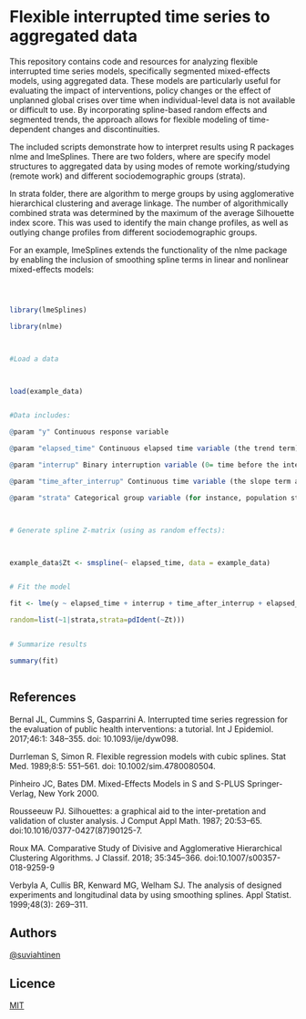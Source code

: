 # Flexible interrupted time series to aggregated data



This repository contains code and resources for analyzing flexible interrupted time series models, specifically segmented mixed-effects models, using aggregated data. These models are particularly useful for evaluating the impact of interventions, policy changes or the effect of unplanned global crises over time when individual-level data is not available or difficult to use. By incorporating spline-based random effects and segmented trends, the approach allows for flexible modeling of time-dependent changes and discontinuities. 


The included scripts demonstrate how to interpret results using R packages nlme and lmeSplines. There are two folders, where are specify model structures to aggregated data by using modes of remote working/studying (remote work) and different sociodemographic groups (strata). 


In strata folder, there are algorithm to merge groups by using agglomerative hierarchical clustering and average linkage. The number of algorithmically combined strata was determined by the maximum of the average Silhouette index score. This was used to identify the main change profiles, as well as outlying change profiles from different sociodemographic groups.





For an example, lmeSplines extends the functionality of the nlme package by enabling the inclusion of smoothing spline terms in linear and nonlinear mixed-effects models:





```R



library(lmeSplines)

library(nlme)



#Load a data



load(example_data)


#Data includes:

@param "y" Continuous response variable

@param "elapsed_time" Continuous elapsed time variable (the trend term)

@param "interrup" Binary interruption variable (0= time before the interruption point, 1= time after the interruption point.

@param "time_after_interrup" Continuous time variable (the slope term after the interruption point)

@param "strata" Categorical group variable (for instance, population strata)



# Generate spline Z-matrix (using as random effects):



example_data$Zt <- smspline(~ elapsed_time, data = example_data)


# Fit the model

fit <- lme(y ~ elapsed_time + interrup + time_after_interrup + elapsed_time:strata + interrup:strata + time_after_interrup:strata, data=example_data,

random=list(~1|strata,strata=pdIdent(~Zt)))


# Summarize results

summary(fit)



```


## References

Bernal JL, Cummins S, Gasparrini A. Interrupted time series regression for the evaluation of public health interventions: a tutorial. Int J Epidemiol. 2017;46:1: 348–355. doi: 10.1093/ije/dyw098. 

Durrleman S, Simon R. Flexible regression models with cubic splines. Stat Med. 1989;8:5: 551–561. doi: 10.1002/sim.4780080504. 

Pinheiro JC, Bates DM. Mixed-Effects Models in S and S-PLUS Springer-Verlag, New York 2000.

Rousseeuw PJ. Silhouettes: a graphical aid to the inter-pretation and validation of cluster analysis. J Comput Appl Math. 1987; 20:53–65. doi:10.1016/0377-0427(87)90125-7.

Roux MA. Comparative Study of Divisive and Agglomerative Hierarchical Clustering Algorithms. J Classif. 2018; 35:345–366. doi:10.1007/s00357-018-9259-9

Verbyla A, Cullis BR, Kenward MG, Welham SJ. The analysis of designed experiments and longitudinal data by using smoothing splines. Appl Statist. 1999;48(3): 269–311.



## Authors



[@suviahtinen](https://www.github.com/suviahtinen)



## Licence



[MIT](https://choosealicense.com/licenses/mit/)